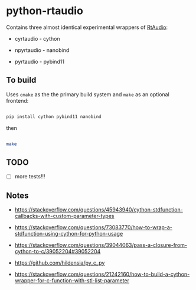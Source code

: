 # python-rtaudio


Contains three almost identical experimental wrappers of [RtAudio](https://github.com/thestk/rtaudio):

- cyrtaudio  - cython

- npyrtaudio - nanobind

- pyrtaudio  - pybind11


## To build

Uses `cmake` as the the primary build system and `make` as an optional frontend:


```bash

pip install cython pybind11 nanobind

```


then


```bash

make

```


## TODO

- [ ] more tests!!!


## Notes

- https://stackoverflow.com/questions/45943940/cython-stdfunction-callbacks-with-custom-parameter-types 

- https://stackoverflow.com/questions/73083770/how-to-wrap-a-stdfunction-using-cython-for-python-usage

- https://stackoverflow.com/questions/39044063/pass-a-closure-from-cython-to-c/39052204#39052204

- https://github.com/hildensia/py_c_py

- https://stackoverflow.com/questions/21242160/how-to-build-a-cython-wrapper-for-c-function-with-stl-list-parameter



